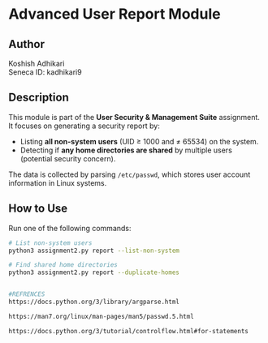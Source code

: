 # Advanced User Report Module

## Author
Koshish Adhikari  
Seneca ID: kadhikari9

## Description

This module is part of the **User Security & Management Suite** assignment. It focuses on generating a security report by:

- Listing **all non-system users** (UID ≥ 1000 and ≠ 65534) on the system.
- Detecting if **any home directories are shared** by multiple users (potential security concern).

The data is collected by parsing `/etc/passwd`, which stores user account information in Linux systems.


## How to Use

Run one of the following commands:

```bash
# List non-system users
python3 assignment2.py report --list-non-system

# Find shared home directories
python3 assignment2.py report --duplicate-homes


#REFRENCES
https://docs.python.org/3/library/argparse.html

https://man7.org/linux/man-pages/man5/passwd.5.html

https://docs.python.org/3/tutorial/controlflow.html#for-statements
